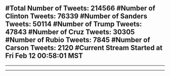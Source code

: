 #Total Number of Tweets: 214566 
#Number of Clinton Tweets: 76339
#Number of Sanders Tweets: 50114
#Number of Trump Tweets: 47843
#Number of Cruz Tweets: 30305
#Number of Rubio Tweets: 7845
#Number of Carson Tweets: 2120
#Current Stream Started at Fri Feb 12 00:58:01 MST
---
---
---
